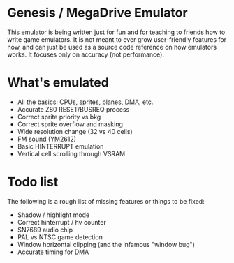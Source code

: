 Genesis / MegaDrive Emulator
============================

This emulator is being written just for fun and for teaching to friends how to write
game emulators. It is not meant to ever grow user-friendly features for now,
and can just be used as a source code reference on how emulators works. It focuses
only on accuracy (not performance).


What's emulated
===============
 * All the basics: CPUs, sprites, planes, DMA, etc.
 * Accurate Z80 RESET/BUSREQ process
 * Correct sprite priority vs bkg
 * Correct sprite overflow and masking
 * Wide resolution change (32 vs 40 cells)
 * FM sound (YM2612)
 * Basic HINTERRUPT emulation
 * Vertical cell scrolling through VSRAM

Todo list
=========
The following is a rough list of missing features or things to be fixed:

 * Shadow / highlight mode
 * Correct hinterrupt / hv counter
 * SN7689 audio chip
 * PAL vs NTSC game detection
 * Window horizontal clipping (and the infamous "window bug")
 * Accurate timing for DMA
